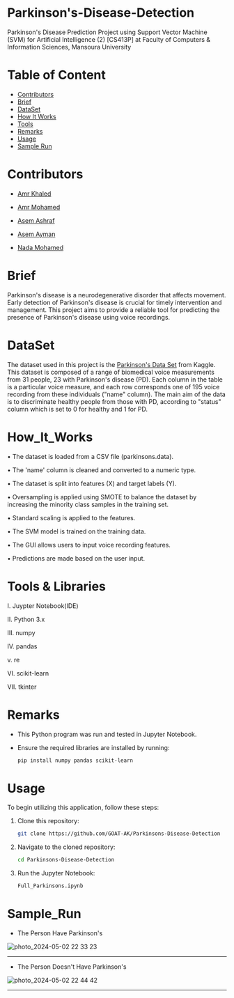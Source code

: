 # Parkinson's-Disease-Detection
Parkinson's Disease Prediction Project using Support Vector Machine (SVM) for Artificial Intelligence (2) [CS413P] at Faculty of Computers &amp; Information Sciences, Mansoura University

# Table of Content

* [Contributors](#Contributors)
* [Brief](#Brief)
* [DataSet](#DataSet)
* [How It Works](#HowItWorks)
* [Tools](#Tools&Libraries)
* [Remarks](#Remarks)
* [Usage](#Usage)
* [Sample Run](#Sample_Run)


# Contributors

* [Amr Khaled](https://github.com/GOAT-AK)

* [Amr Mohamed](https://github.com/AmrMohamed16)

* [Asem Ashraf](https://github.com/Asem-Git-Hub)

* [Asem Ayman](https://github.com/Assem-44)

* [Nada Mohamed](https://github.com/NadaKamal00)




# Brief

Parkinson's disease is a neurodegenerative disorder that affects movement. Early detection of Parkinson's disease is crucial for timely intervention and management. This project aims to provide a reliable tool for predicting the presence of Parkinson's disease using voice recordings.


# DataSet

The dataset used in this project is the [Parkinson's Data Set](https://www.kaggle.com/datasets/thecansin/parkinsons-data-set) from Kaggle. This dataset is composed of a range of biomedical voice measurements from 
31 people, 23 with Parkinson's disease (PD). Each column in the table is a 
particular voice measure, and each row corresponds one of 195 voice 
recording from these individuals ("name" column). The main aim of the data 
is to discriminate healthy people from those with PD, according to "status" 
column which is set to 0 for healthy and 1 for PD.


# How_It_Works

 • The dataset is loaded from a CSV file (parkinsons.data).
 
 • The 'name' column is cleaned and converted to a numeric type.
 
 • The dataset is split into features (X) and target labels (Y).

 • Oversampling is applied using SMOTE to balance the dataset by increasing the minority class samples in the training set.
 
 • Standard scaling is applied to the features.
 
 • The SVM model is trained on the training data.
 
 • The GUI allows users to input voice recording features.
 
 • Predictions are made based on the user input.

 

# Tools & Libraries

  I.	Juypter Notebook(IDE)
  
  II.	Python 3.x
  
  III. numpy
  
  IV. pandas 

  v. re
  
  VI.  scikit-learn
  
  VII.	 tkinter




# Remarks

* This Python program was run and tested in Jupyter Notebook.
  
* Ensure the required libraries are installed by running:
  
  ```bash
  pip install numpy pandas scikit-learn
# Usage

To begin utilizing this application, follow these steps:

1. Clone this repository:
   
   ```bash
   git clone https://github.com/GOAT-AK/Parkinsons-Disease-Detection

2. Navigate to the cloned repository:

   ```bash
   cd Parkinsons-Disease-Detection

3. Run the Jupyter Notebook:

   ```bash
   Full_Parkinsons.ipynb

# Sample_Run


* The Person Have Parkinson's 

![photo_2024-05-02 22 33 23](https://github.com/AmrMohamed16/Parkinson-s_Disease_Prediction_Project/assets/103078107/c4a9eba1-d254-4d38-b6b2-a1a8dda7a165)


<hr>


* The Person Doesn't Have Parkinson's


![photo_2024-05-02 22 44 42](https://github.com/AmrMohamed16/Parkinson-s_Disease_Prediction_Project/assets/103078107/43aedcee-a875-45f8-a72e-b44942b9599c)

<hr>
  
  
